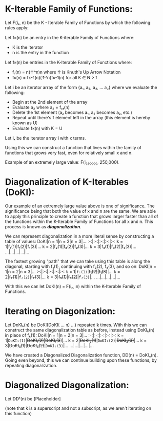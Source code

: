 # K-Iterable Family of Functions:

Let F(iₓ, n) be the K - Iterable Family of Functions by which the following rules apply: 

Let fᴋ(n) be an entry in the K-iterable Family of Functions where:
  - K is the iterator
  - n is the entry in the function

Let fᴋ(n) be entries in the K-Iterable Family of Functions where:
  - f₁(n) = n(↑^n)n where ↑ is Knuth's Up Arrow Notation
  - fᴋ(n) = fᴋ-1(n)(↑^n)fᴋ-1(n) for all K ∈ N > 1
 
Let i be an iterator array of the form {a₁, a₂, a₃, ... aᵤ} where we evaluate the following:
  - Begin at the 2nd element of the array
  - Evaluate a₂ where a₂ = fₐ₁(n)
  - Delete the 1st element (a₂ becomes a₁, a₃ becomes a₂, etc.)
  - Repeat until there's 1 element left in the array (this element is hereby known as U)
  - Evaluate fᴋ(n) with K = U

Let iₓ be the iterator array i with x terms. 

Using this we can construct a function that lives within the family of functions that grows very fast, even for relatively small x and n.

Example of an extremely large value: F(i₂₅₀₀₀₀, 250,000).

# Diagonalization of K-Iterables (DoKI):

Our example of an extremely large value above is one of significance. The significance being that both the value of x and n are the same. We are able to apply this principle to create a function that grows larger faster than all of the functions within the K-Iterable Family of Functions for all x and n. This process is known as ***diagonalization***.

We can represent diagonalization in a more literal sense by constructing a table of values:
DoKI|n = 1|n = 2|n = 3|...
:-:|:-:|:-:|:-:|:-:
k = 1|f₁(1)|f₁(2)|f₁(3)|...
k = 2|f₂(1)|f₂(2)|f₂(3)|...
k = 3|f₃(1)|f₃(2)|f₃(3)|...
...|...|...|...|...

The fastest growing "path" that we can take using this table is along the diagonal, starting with f₁(1), continuing with f₂(2), f₃(3), and so on:
DoKI|n = 1|n = 2|n = 3|...
:-:|:-:|:-:|:-:|:-:
k = 1|`f₁(1)`|~~f₁(2)~~|~~f₁(3~~)|...
k = 2|~~f₂(1)~~|`f₂(2)`|~~f₂(3)~~|...
k = 3|~~f₃(1)~~|~~f₃(2)~~|`f₃(3)`|...
...|...|...|...|...

With this we can let DoKI(n) = F(iₙ, n) within the K-Iterable Family of Functions.

# Iterating on Diagonization:

Let DoKIₖ(n) be DoKI(DoKI( ... n) ...) repeated k times. With this we can construct the same diagonalization table as before, instead using DoKIₖ(n) in place of fₖ(1):
DoKI|n = 1|n = 2|n = 3|...
:-:|:-:|:-:|:-:|:-:
k = 1|`DoKI₁(1)`|~~DoKI₁(2)~~|~~DoKI₁(3~~)|...
k = 2|~~DoKI₂(1)~~|`DoKI₂(2)`|~~DoKI₂(3)~~|...
k = 3|~~DoKI₃(1)~~|~~DoKI₃(2)~~|`DoKI₃(3)`|...
...|...|...|...|...

We have created a Diagonalized Diagonalization function, DD(n) = DoKIₙ(n). Going even beyond, this we can continue building upon these functions, by repeating diagonalization.

# Diagonalized Diagonalization:

Let DDᵏ(n) be [Placeholder]

(note that k is a superscript and not a subscript, as we aren't iterating on this function) 
